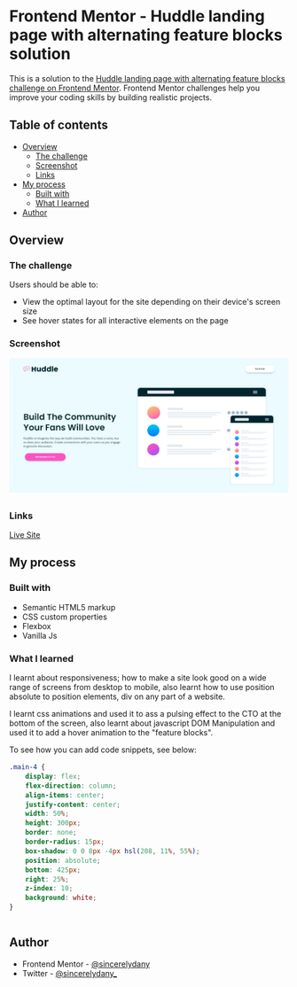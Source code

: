 # Frontend Mentor - Huddle landing page with alternating feature blocks solution

This is a solution to the [Huddle landing page with alternating feature blocks challenge on Frontend Mentor](https://www.frontendmentor.io/challenges/huddle-landing-page-with-alternating-feature-blocks-5ca5f5981e82137ec91a5100). Frontend Mentor challenges help you improve your coding skills by building realistic projects. 

## Table of contents

- [Overview](#overview)
  - [The challenge](#the-challenge)
  - [Screenshot](#screenshot)
  - [Links](#links)
- [My process](#my-process)
  - [Built with](#built-with)
  - [What I learned](#what-i-learned)
- [Author](#author)

## Overview

### The challenge

Users should be able to:

- View the optimal layout for the site depending on their device's screen size
- See hover states for all interactive elements on the page

### Screenshot

![](./images/screenshot.png)


### Links

[Live Site](https://sincerelydany.github.io/huddle-landing-page-with-alternating-feature-blocks-master/)

## My process

### Built with

- Semantic HTML5 markup
- CSS custom properties
- Flexbox
- Vanilla Js

### What I learned

I learnt about responsiveness; how to make a site look good on a wide range of screens from desktop to mobile, also learnt how to use position absolute to position elements, div on any part of a website.

I learnt css animations and used it to ass a pulsing effect to the CTO at the bottom of the screen, also learnt about javascript DOM Manipulation and used it to add a hover animation to the "feature blocks".

To see how you can add code snippets, see below:

```css
.main-4 {
    display: flex;
    flex-direction: column;
    align-items: center;
    justify-content: center;
    width: 50%;
    height: 300px;
    border: none;
    border-radius: 15px;
    box-shadow: 0 0 8px -4px hsl(208, 11%, 55%);
    position: absolute;
    bottom: 425px;
    right: 25%;
    z-index: 10;
    background: white;
}
```
```js

```

## Author

- Frontend Mentor - [@sincerelydany](https://www.frontendmentor.io/profile/sincerelydany)
- Twitter - [@sincerelydany_](https://www.twitter.com/sincerelydany_)
